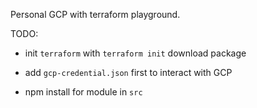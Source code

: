 Personal GCP with terraform playground.

TODO:
- init `terraform` with `terraform init` download package
- add `gcp-credential.json` first to interact with GCP

- npm install for module in `src`
